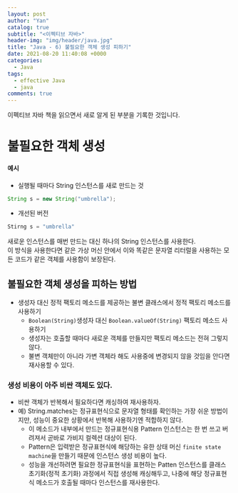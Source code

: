```yaml
---
layout: post
author: "Yan"
catalog: true
subtitle: "<이펙티브 자바>"
header-img: "img/header/java.jpg"
title: "Java - 6) 불필요한 객체 생성 피하기"
date: 2021-08-20 11:40:08 +0000
categories:
  - Java
tags:
  - effective Java
  - java
comments: true
---
```


이펙티브 자바 책을 읽으면서 새로 알게 된 부분을 기록한 것입니다.

# 불필요한 객체 생성

#### 예시

- 실행될 때마다 String 인스턴스를 새로 만드는 것

```java
String s = new String("umbrella");
```

- 개선된 버전

```java
Stirng s = "umbrella"
```

새로운 인스턴스를 매번 만드는 대신 하나의 String 인스턴스를 사용한다.  
이 방식을 사용한다면 같은 가상 머신 안에서 이와 똑같은 문자열 리터럴을 사용하는 모든 코드가 같은 객체를 사용함이 보장된다.

## 불필요한 객체 생성을 피하는 방법

- 생성자 대신 정적 팩토리 메소드를 제공하는 불변 클래스에서 정적 팩토리 메소드를 사용하기
    - `Boolean(String)`생성자 대신 `Boolean.valueOf(String)` 팩토리 메소드 사용하기
    - 생성자는 호출할 때마다 새로운 객체를 만들지만 팩토리 메소드는 전혀 그렇지 않다.
    - 불변 객체만이 아니라 가변 객체라 해도 사용중에 변경되지 않을 것임을 안다면 재사용할 수 있다.

### 생성 비용이 아주 비싼 객체도 있다.
- 비싼 객체가 반복해서 필요하다면 캐싱하여 재사용하자.
- 예) String.matches는 정규표현식으로 문자열 형태를 확인하는 가장 쉬운 방법이지만, 성능이 중요한 상황에서 반복해 사용하기엔 적합하지 않다.
    - 이 메소드가 내부에서 만드는 정규표현식용 Pattern 인스턴스는 한 번 쓰고 버려져서  곧바로 가비지 컬렉션 대상이 된다.
    - Pattern은 입력받은 정규표현식에 해당하는 유한 상태 머신 `finite state machine`을 만들기 때문에 인스턴스 생성 비용이 높다.
    - 성능을 개선하려면 필요한 정규표현식을 표현하는 Patten 인스턴스를 클래스 초기화(정적 초기화) 과정에서 직접 생성해 캐싱해두고, 나중에 해당 정규표현식 메소드가 호출될 때마다 인스턴스를 재사용한다.